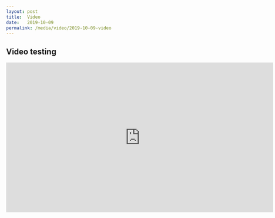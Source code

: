 ```yaml
---
layout: post
title:  Video
date:   2019-10-09
permalink: /media/video/2019-10-09-video
---
```


## Video testing


<div class="bp-youtube">
<iframe width="727" height="409" src="https://www.youtube.com/embed/BBcR4KGDdL0" frameborder="0" allow="accelerometer; autoplay; encrypted-media; gyroscope; picture-in-picture" allowfullscreen></iframe>
</div>

